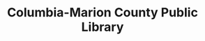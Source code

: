---
layout: repo
title: "Columbia-Marion County Public Library"
id: 23789
permalink: repos/23789/
---